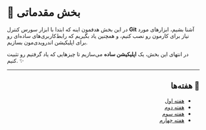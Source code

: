 # 🚀 بخش مقدماتی

در این بخش هدفمون اینه که ابتدا با ابزار سورس کنترل **Git** آشنا بشیم، ابزارهای مورد نیاز برای کارمون رو نصب کنیم، و همچنین یاد بگیریم که رابط‌کاربری‌های ساده‌ای رو برای اپلیکیشن اندرویدی‌مون بسازیم.

در انتهای این بخش، یک **اپلیکیشن ساده** می‌سازیم تا چیزهایی که یاد گرفتیم رو تثبیت کنیم. ✨

---

<div dir="rtl" align="right">

## 📅 هفته‌ها

- [هفته اول](./week-1.md)
- [هفته دوم](week-2.md)
- [هفته سوم](./week-3.md)
- [هفته چهارم](#هفته-چهارم)

</div>
